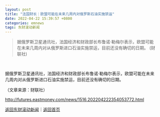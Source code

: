 ```yaml
---
layout: post
title: "法国财长：欧盟可能在未来几周内对俄罗斯石油实施禁运"
date: 2022-04-22 15:39:57 +0800
categories: emnews
tags: 东财滚动新闻
---
```

> 据俄罗斯卫星通讯社，法国经济和财政部长布鲁诺·勒梅尔表示，欧盟可能在未来几周内对从俄罗斯进口石油实施禁运，目前还没有确切的日期。 (财联社)

&nbsp;<p>据俄罗斯卫星通讯社，法国经济和财政部长布鲁诺·勒梅尔表示，欧盟可能在未来几周内对从俄罗斯进口石油实施禁运，目前还没有确切的日期。</p><p class="em_media">（文章来源：财联社）</p>

<http://futures.eastmoney.com/news/1516,202204222354053772.html>

[返回东财滚动新闻](//finews.withounder.com/emnews/)｜[返回首页](//finews.withounder.com/)